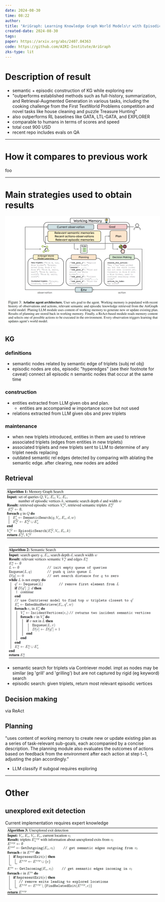 ```yaml
---
date: 2024-08-30
time: 08:22
author: 
title: "AriGraph: Learning Knowledge Graph World Models\r with Episodic Memory for LLM Agents"
created-date: 2024-08-30
tags: 
paper: https://arxiv.org/abs/2407.04363
code: https://github.com/AIRI-Institute/AriGraph
zks-type: lit
---
```

# Description of result
- semantic + episodic construction of KG while exploring env
- "outperforms established methods
such as full-history, summarization, and Retrieval-Augmented Generation in
various tasks, including the cooking challenge from the First TextWorld Problems
competition and novel tasks like house cleaning and puzzle Treasure Hunting"
- also outperforms RL baselines like GATA, LTL-GATA, and EXPLORER
- comparable to humans in terms of scores and speed
- total cost 900 USD
- recent repo includes evals on QA

---
# How it compares to previous work
foo

---
# Main strategies used to obtain results
![](assets/Pasted%20image%2020240830084506.png)
## KG
### definitions
- semantic nodes related by semantic edge of triplets (subj rel obj)
- episodic nodes are obs, episodic "hyperedges" (see their footnote for caveat) connect all episodic n semantic nodes that occur at the same time
### construction
- entities extracted from LLM given obs and plan.
	- entities are accompanied w importance score but not used
- relations extracted from LLM given obs and prev triplets

### maintenance
- when new triplets introduced, entities in them are used to retrieve associated triplets (edges from entities in new triplets)
- associated triplets and new triplets sent to LLM to determine of any triplet needs replacing
- outdated semantic rel edges detected by comparing with ablating the semantic edge. after clearing, new nodes are added
## Retrieval
![](assets/Pasted%20image%2020240830084052.png)

![](assets/Pasted%20image%2020240830085648.png)
- semantic search for triplets via Contriever model. impt as nodes may be similar (eg 'grill' and 'grilling') but are not captured by rigid (eg keyword) search
- episodic search: given triplets, return most relevant episodic vertices

## Decision making
via ReAct

## Planning
"uses content of working memory to create new or update existing plan as a series of task-relevant
sub-goals, each accompanied by a concise description. The planning module also evaluates the
outcomes of actions based on feedback from the environment after each action at step t−1, adjusting
the plan accordingly."

- LLM classify if subgoal requires exploring


---

# Other
## unexplored exit detection
Current implementation requires expert knowledge
![](assets/Pasted%20image%2020240906115744.png)